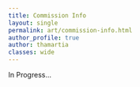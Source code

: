 ```yaml
---
title: Commission Info
layout: single
permalink: art/commission-info.html
author_profile: true
author: thamartia
classes: wide
---
```


In Progress...